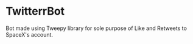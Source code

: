 # TwitterrBot
Bot made using Tweepy library for sole purpose of Like and Retweets to SpaceX's account.
